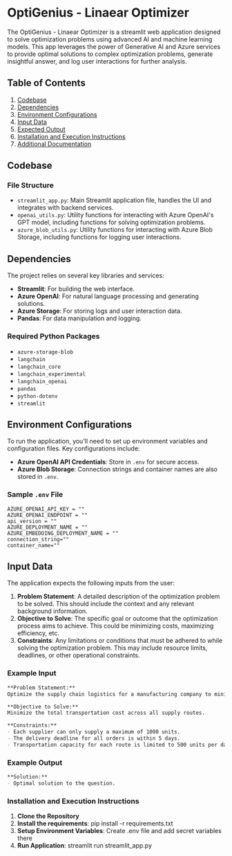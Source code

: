 # OptiGenius - Linaear Optimizer

The OptiGenius - Linaear Optimizer is a streamlit web application designed to solve optimization problems using advanced AI and machine learning models. This app leverages the power of Generative AI and Azure services to provide optimal solutions to complex optimization problems, generate insightful answer, and log user interactions for further analysis.

## Table of Contents
1. [Codebase](#codebase)
2. [Dependencies](#dependencies)
3. [Environment Configurations](#environment-configurations)
4. [Input Data](#example-input)
5. [Expected Output](#example-output)
6. [Installation and Execution Instructions](#installation-and-execution-instructions)
7. [Additional Documentation](#additional-documentation)

## Codebase

### File Structure
- `streamlit_app.py`: Main Streamlit application file, handles the UI and integrates with backend services.
- `openai_utils.py`: Utility functions for interacting with Azure OpenAI's GPT model, including functions for solving optimization problems.
- `azure_blob_utils.py`: Utility functions for interacting with Azure Blob Storage, including functions for logging user interactions.

## Dependencies

The project relies on several key libraries and services:

- **Streamlit**: For building the web interface.
- **Azure OpenAI**: For natural language processing and generating solutions.
- **Azure Storage**: For storing logs and user interaction data.
- **Pandas**: For data manipulation and logging.

### Required Python Packages
- `azure-storage-blob`
- `langchain`
- `langchain_core`
- `langchain_experimental`
- `langchain_openai`
- `pandas`
- `python-dotenv`
- `streamlit`

## Environment Configurations

To run the application, you'll need to set up environment variables and configuration files. Key configurations include:

- **Azure OpenAI API Credentials**: Store in `.env` for secure access.
- **Azure Blob Storage**: Connection strings and container names are also stored in `.env`.

### Sample `.env` File
```env
AZURE_OPENAI_API_KEY = ""
AZURE_OPENAI_ENDPOINT = ""
api_version = ""
AZURE_DEPLOYMENT_NAME = ""
AZURE_EMBEDDING_DEPLOYMENT_NAME = ""
connection_string=""
container_name=""
```

## Input Data

The application expects the following inputs from the user:

1. **Problem Statement**: A detailed description of the optimization problem to be solved. This should include the context and any relevant background information.
2. **Objective to Solve**: The specific goal or outcome that the optimization process aims to achieve. This could be minimizing costs, maximizing efficiency, etc.
3. **Constraints**: Any limitations or conditions that must be adhered to while solving the optimization problem. This may include resource limits, deadlines, or other operational constraints.

### Example Input
```markdown
**Problem Statement:** 
Optimize the supply chain logistics for a manufacturing company to minimize total transportation costs while meeting delivery deadlines.

**Objective to Solve:** 
Minimize the total transportation cost across all supply routes.

**Constraints:** 
- Each supplier can only supply a maximum of 1000 units.
- The delivery deadline for all orders is within 5 days.
- Transportation capacity for each route is limited to 500 units per day.
```
### Example Output
```markdown
**Solution:**
- Optimal solution to the question.
```
### Installation and Execution Instructions
1. **Clone the Repository**
2. **Install the requirements**: pip install -r requirements.txt
3. **Setup Environment Variables**: Create .env file and add secret variables there
4. **Run Application**: streamlit run streamlit_app.py
